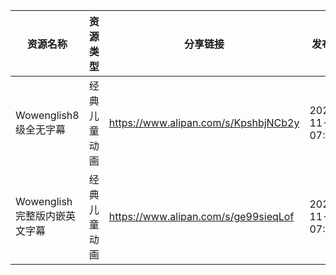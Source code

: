 | 资源名称                | 资源类型   | 分享链接                                 | 发布时间                |
| ------------------- | ------ | ------------------------------------ | ------------------- |
| Wowenglish8级全无字幕    | 经典儿童动画 | https://www.alipan.com/s/KpshbjNCb2y | 2024-11-20 07:52:14 |
| Wowenglish完整版内嵌英文字幕 | 经典儿童动画 | https://www.alipan.com/s/ge99sieqLof | 2024-11-20 07:52:11 |
